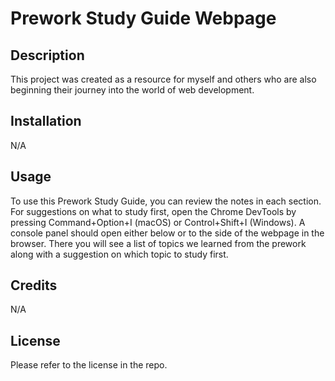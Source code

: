 # Prework Study Guide Webpage

## Description
This project was created as a resource for myself and others who are also beginning their journey into the world of web development.

## Installation
N/A


## Usage
To use this Prework Study Guide, you can review the notes in each section. For suggestions on what to study first, open the Chrome DevTools by pressing Command+Option+I (macOS) or Control+Shift+I (Windows). A console panel should open either below or to the side of the webpage in the browser. There you will see a list of topics we learned from the prework along with a suggestion on which topic to study first.

## Credits
N/A

## License

Please refer to the license in the repo.
